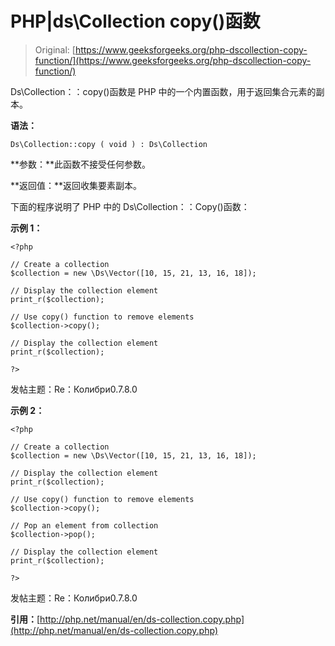 # PHP|ds\Collection copy()函数

> Original: [https://www.geeksforgeeks.org/php-dscollection-copy-function/](https://www.geeksforgeeks.org/php-dscollection-copy-function/)

Ds\Collection：：copy()函数是 PHP 中的一个内置函数，用于返回集合元素的副本。

**语法：**

```
Ds\Collection::copy ( void ) : Ds\Collection
```

**参数：**此函数不接受任何参数。

**返回值：**返回收集要素副本。

下面的程序说明了 PHP 中的 Ds\Collection：：Copy()函数：

**示例 1：**

```
<?php

// Create a collection
$collection = new \Ds\Vector([10, 15, 21, 13, 16, 18]);

// Display the collection element
print_r($collection);

// Use copy() function to remove elements
$collection->copy();

// Display the collection element
print_r($collection);

?>
```

发帖主题：Re：Колибри0.7.8.0

**示例 2：**

```
<?php

// Create a collection
$collection = new \Ds\Vector([10, 15, 21, 13, 16, 18]);

// Display the collection element
print_r($collection);

// Use copy() function to remove elements
$collection->copy();

// Pop an element from collection
$collection->pop();

// Display the collection element
print_r($collection);

?>
```

发帖主题：Re：Колибри0.7.8.0

**引用：**[http://php.net/manual/en/ds-collection.copy.php](http://php.net/manual/en/ds-collection.copy.php)